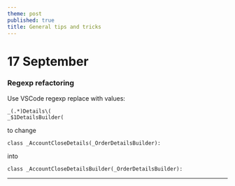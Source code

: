 ```yaml
---
theme: post
published: true
title: General tips and tricks
---
```

# 17 September

### Regexp refactoring

Use VSCode regexp replace with values:
```
_(.*)Details\(
_$1DetailsBuilder(
```

to change

`class _AccountCloseDetails(_OrderDetailsBuilder):`

into

`class _AccountCloseDetailsBuilder(_OrderDetailsBuilder):`

---
